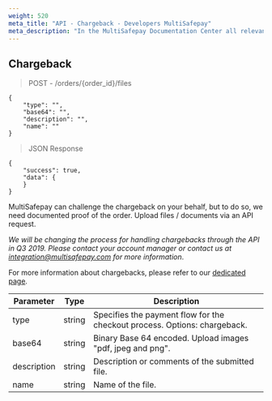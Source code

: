 ```yaml
---
weight: 520
meta_title: "API - Chargeback - Developers MultiSafepay"
meta_description: "In the MultiSafepay Documentation Center all relevant information regarding our Plugins and API. As well as Support pages for Payment Method, Tools and General Questions. You can also find the contact details of our Support Team and Integration Team."
---
```


## Chargeback

> POST - /orders/{order_id}/files

```shell
{
    "type": "",
    "base64": "",
    "description": "",
    "name": ""
}
```

> JSON Response

```shell
{
    "success": true,
    "data": {
    }
}
```

MultiSafepay can challenge the chargeback on your behalf, but to do so, we need documented proof of the order.
Upload files / documents via an API request.

_We will be changing the process for handling chargebacks through the API in Q3 2019. Please contact your account manager or contact us at <integration@multisafepay.com> for more information_.

For more information about chargebacks, please refer to our [dedicated page](/payment-methods/creditcards/what-is-a-chargeback/).

| Parameter                   | Type      | Description                                                                                |
|-----------------------------|-----------|--------------------------------------------------------------------------------------------|
| type                        | string  | Specifies the payment flow for the checkout process. Options: chargeback. |
| base64                      | string  | Binary Base 64 encoded. Upload images "pdf, jpeg and png". |
| description                 | string  | Description or comments of the submitted file. |
| name                        | string  | Name of the file.
